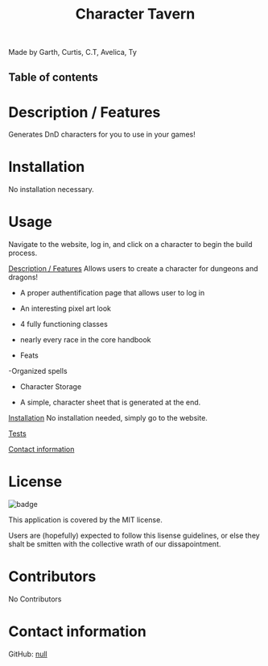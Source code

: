 
  <h1 align="center">Character Tavern</h1>
  <br />

  Made by Garth, Curtis, C.T, Avelica, Ty
##  Table of contents

  # <a name="description"></a> Description / Features
   Generates DnD characters for you to use in your games!

  # <a name="installation"></a> Installation
   No installation necessary.
  
  # <a name="usage"></a> Usage
   Navigate to the website, log in, and click on a character to begin the build process.
  

[Description / Features](#description)
Allows users to create a character for dungeons and dragons!

- A proper authentification page that allows user to log in

- An interesting pixel art look

- 4 fully functioning classes

- nearly every race in the core handbook

- Feats

-Organized spells 

- Character Storage

- A simple, character sheet that is generated at the end.


[Installation](#installation)
No installation needed, simply go to the website.

[Tests](#test)

[Contact information](#contact)
  # License
  ![badge](https://img.shields.io/badge/license-MIT-red)
  <br />

  This application is covered by the MIT license. 
  
  Users are (hopefully) expected to follow this lisense guidelines, or else they shalt be smitten with the collective wrath of our dissapointment.

  # <a name="contributors"></a> Contributors
   No Contributors
  
  # <a name="contact"></a> Contact information
  GitHub: [null](https://github.com/null)
  <br />
  <br/>

  <!-- Have any questions? feel free to email us -->
      